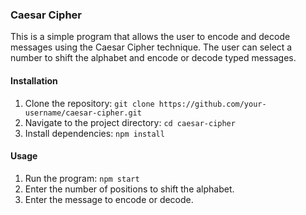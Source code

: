 ### Caesar Cipher

This is a simple program that allows the user to encode and decode messages using the Caesar Cipher technique. The user can select a number to shift the alphabet and encode or decode typed messages.

#### Installation

1. Clone the repository: `git clone https://github.com/your-username/caesar-cipher.git`
2. Navigate to the project directory: `cd caesar-cipher`
3. Install dependencies: `npm install`

#### Usage

1. Run the program: `npm start`
2. Enter the number of positions to shift the alphabet.
3. Enter the message to encode or decode.
